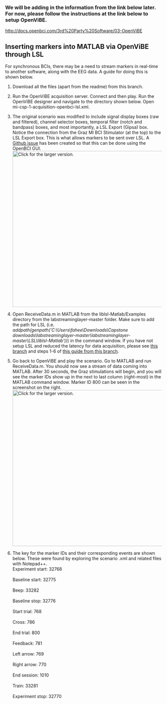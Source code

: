 ### We will be adding in the information from the link below later. For now, please follow the instructions at the link below to setup OpenViBE. 

http://docs.openbci.com/3rd%20Party%20Software/03-OpenViBE

## Inserting markers into MATLAB via OpenViBE through LSL
For synchronous BCIs, there may be a need to stream markers in real-time to another software, along with the EEG data. A guide for doing this is shown below. 

1. Download all the files (apart from the readme) from this branch.
2. Run the OpenViBE acquisition server. Connect and then play. Run the OpenViBE designer and navigate to the directory shown below. Open mi-csp-1-acquisition-openbci-lsl.xml.
3. The original scenario was modified to include signal display boxes (raw and filtered), channel selector boxes, temporal filter (notch and bandpass) boxes, and most importantly, a LSL Export (Gipsa) box. Notice the connection from the Graz MI BCI Stimulator (at the top) to the LSL Export box. This is what allows markers to be sent over LSL. A [Github issue](https://github.com/OpenBCI/OpenBCI_GUI/issues/313) has been created so that this can be done using the OpenBCI GUI.
<br><a href="https://drive.google.com/uc?export=view&id=19wwsXxB4otgxr7jUzTy4wrr9ajqMotdL"><img src="https://drive.google.com/uc?export=view&id=19wwsXxB4otgxr7jUzTy4wrr9ajqMotdL" style="width: 500px; max-width: 100%; height: auto" title="Click for the larger version." /></a></br>
4. Open ReceiveData.m in MATLAB from the liblsl-Matlab/Examples directory from the labstreaminglayer-master folder. Make sure to add the path for LSL (i.e. <i>addpath(genpath('C:\Users\fahee\Downloads\Capstone downloads\labstreaminglayer-master\labstreaminglayer-master\LSL\liblsl-Matlab'))</i>) in the command window. If you have not setup LSL and reduced the latency for data acquisition, please see [this branch](https://github.com/faheemersh/Senior_Design_Dry_EEG_BCI/tree/Streaming-via-LSL) and steps 1-6 of [this guide from this  branch](https://github.com/faheemersh/Senior_Design_Dry_EEG_BCI/tree/Archives-and-Executables#run-the-standalone-openbci-gui).

5. Go back to OpenViBE and play the scenario. Go to MATLAB and run ReceiveData.m. You should now see a stream of data coming into MATLAB. After 30 seconds, the Graz stimulations will begin, and you will see the marker IDs show up in the next to last column (right-most) in the MATLAB command window. Marker ID 800 can be seen in the screenshot on the right.
<br><a href="https://drive.google.com/uc?export=view&id=1SKhJZcaF8Et1y5lssR5Zs7-IT5I6W5Vn"><img src="https://drive.google.com/uc?export=view&id=1SKhJZcaF8Et1y5lssR5Zs7-IT5I6W5Vn" style="width: 500px; max-width: 100%; height: auto" title="Click for the larger version." /></a></br>
6. The key for the marker IDs and their corresponding events are shown below. These were found by exploring the scenario .xml and related files with Notepad++.
<br>Experiment start: 32768</br>
<br>Baseline start: 32775</br>
<br>Beep: 33282</br>
<br>Baseline stop: 32776</br>
<br>Start trial: 768</br>
<br>Cross: 786</br>
<br>End trial: 800</br>
<br>Feedback: 781</br>
<br>Left arrow: 769</br>
<br>Right arrow: 770</br>
<br>End session: 1010</br>
<br>Train: 33281</br>
<br>Experiment stop: 32770</br>
